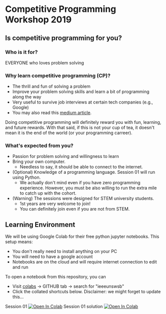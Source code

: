 # Competitive Programming Workshop 2019

## Is competitive programming for you?
### Who is it for?
EVERYONE who loves problem solving

### Why learn competitive programming (CP)?
* The thrill and fun of solving a problem
* Improve your problem solving skills and learn a bit of programming along the way
* Very useful to survive job interviews at certain tech companies (e.g., Google)
* You may also read this [medium article](https://medium.com/@hellomeets/why-should-we-learn-competitive-coding-d5e21d469134).

Doing competitive programming will definitely reward you with fun, learning, and future rewards. With that said, if this is not your cup of tea, it doesn't mean it is the end of the world (or your programming carreer).

### What's expected from you?
* Passion for problem solving and willingness to learn
* Bring your own computer. 
  * Needless to say, it should be able to connect to the internet.
* (Optional) Knowledge of a programming language. Session 01 will run using Python.
  * We actually don't mind even if you have zero programming experience. However, you must be also willing to run the extra mile to catch up with the cohort. 
* (Warning) The sessions were designed for STEM university students. 
  * 1st years are very welcome to join!
  * You can definitely join even if you are not from STEM.

## Learning Environment
We will be using Google Colab for their free python jupyter notebooks. This setup means:
* You don't really need to install anything on your PC
* You will need to have a google account
* Notebooks are on the cloud and will require internet connection to edit and run

To open a notebook from this repository, you can
* Visit [colabs](https://colab.research.google.com/notebooks/welcome.ipynb#recent=true) -> GITHUB tab -> search for "ieeeunswsb"
* Click the collated shortcuts below. Disclaimer: we might forget to update this...

Session 01 [![Open In Colab](https://colab.research.google.com/assets/colab-badge.svg)](https://colab.research.google.com/github/ieeeunswsb/cpworkshop/blob/master/session01.ipynb)
Session 01 solution [![Open In Colab](https://colab.research.google.com/assets/colab-badge.svg)](https://colab.research.google.com/github/ieeeunswsb/cpworkshop/blob/master/session01-soln.ipynb)

